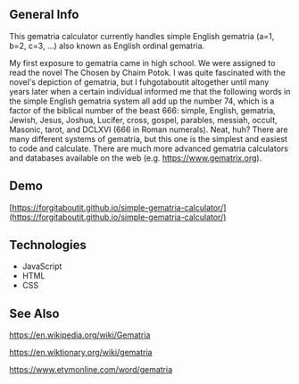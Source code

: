 ## General Info
This gematria calculator currently handles simple English gematria (a=1, b=2, c=3, ...) also known as English ordinal gematria.

My first exposure to gematria came in high school. We were assigned to read the novel The Chosen by Chaim Potok. I was quite fascinated with the novel's depiction of gematria, but I fuhgotaboutit altogether until many years later when a certain individual informed me that the following words in the simple English gematria system all add up the number 74, which is a factor of the biblical number of the beast 666: simple, English, gematria, Jewish, Jesus, Joshua, Lucifer, cross, gospel, parables, messiah, occult, Masonic, tarot, and DCLXVI (666 in Roman numerals). Neat, huh? There are many different systems of gematria, but this one is the simplest and easiest to code and calculate. There are much more advanced gematria calculators and databases available on the web (e.g. https://www.gematrix.org).
	
## Demo
[https://forgitaboutit.github.io/simple-gematria-calculator/](https://forgitaboutit.github.io/simple-gematria-calculator/)

## Technologies
* JavaScript
* HTML
* CSS

## See Also
https://en.wikipedia.org/wiki/Gematria

https://en.wiktionary.org/wiki/gematria

https://www.etymonline.com/word/gematria
